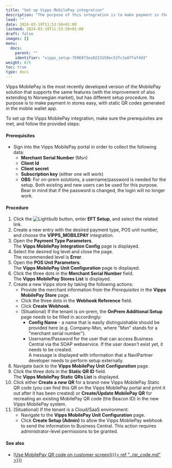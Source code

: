 ```yaml
---
title: "Set up Vipps MobilePay integration"
description: "The purpose of this integration is to make payment in the stores easy with static QR codes. Follow the instructions in this article to set it up."
lead: ""
date: 2024-03-19T11:53:50+01:00
lastmod: 2024-03-19T11:53:50+01:00
draft: false
images: []
menu:
  docs:
    parent: ""
    identifier: "vipps_setup-7696973ea9223159ec52fc3a87faf4d3"
weight: 675
toc: true
type: docs
---
```


Vipps MobilePay is the most recently developed version of the MobilePay solution that supports the same features (with the improvement of also extending to Norwegian market), but has different setup procedure. Its purpose is to make payment in stores easy, with static QR codes generated in the mobile wallet app. 

To set up the Vipps MobilePay integration, make sure the prerequisites are met, and follow the provided steps:

#### Prerequisites

- Sign into the Vipps MobilePay portal in order to collect the following data:
  - **Merchant Serial Number** (Msn)
  - **Client Id**
  - **Client secret**
  - **Subscription key** (either one will work)
  - **OBS**: For on-prem solutions, a username/password is needed for the setup. Both existing and new users can be used for this purpose. Bear in mind that if the password is changed, the login will no longer work. 

#### Procedure

1. Click the ![Lightbulb](Lightbulb_icon.PNG) button, enter **EFT Setup**, and select the related link.
2. Create a new entry with the desired payment type, POS unit number, and choose the **VIPPS_MOBILEPAY** integration.
3. Open the **Payment Type Parameters**.      
   The **Vipps MobilePay Integration Config** page is displayed.
4. Select the desired log level and close the page.      
   The recommended level is **Error**.
5. Open the **POS Unit Parameters**.     
   The **Vipps MobilePay Unit Configuration** page is displayed.
6. Click the three dots in the **Merchant Serial Number** field.    
   The **Vipps MobilePay Stores List** is displayed.
7. Create a new Vipps store by taking the following actions:    
   - Provide the merchant information from the *Prerequisites* in the **Vipps MobilePay Store** page. 
   - Click the three dots in the **Webhook Reference** field. 
   - Click **Create Webhook**.
   - (Situational) If the tenant is on-prem, the **OnPrem Additional Setup** page needs to be filled in accordingly:
     - **Config Name** - a name that is easily distinguishable should be provided here (e.g. Company-Msn, where "Msn" stands for a "merchant serial number").
     - Username/Password for the user that can access Business Central via the SOAP webservice. If the user doesn't exist yet, it needs to be created.      
   A message is displayed with information that a NaviPartner developer needs to perform setup externally.
8. Navigate back to the **Vipps MobilePay Unit Configuration** page. 
9. Click the three dots in the **Static QR ID** field.      
   The **Vipps MobilePay Static QRs List** is displayed.
10. Click either **Create a new QR** for a brand-new Vipps MobilePay Static QR code (you can find this QR on the Vipps MobilePay portal and print it out after it has been created) or **Create/Update MobilePay QR** for recreating an existing MobilePay QR code (the Beacon ID) in the new Vipps MobilePay system.
11. (Situational) If the tenant is a Cloud/SaaS environment:
    - Navigate to the **Vipps MobilePay Unit Configuration** page.
    - Click **Create Setup (Admin)** to allow the Vipps MobilePay webhook to send the information to Business Central. This action requires administrator-level permissions to be granted. 

#### See also

- [<ins>Use MobilePay QR code on customer screen<ins>]({{< ref "../qr_code.md" >}})